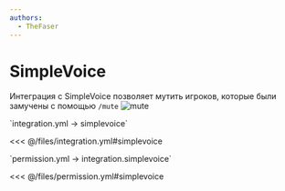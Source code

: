 ```yaml
---
authors:
  - TheFaser
---
```


# SimpleVoice

Интеграция с SimpleVoice позволяет мутить игроков, которые были замучены с помощью `/mute`
![mute](/mute.png)

[//]: # (integration.yml)
<!--@include: @/parts/words.md#setting-->
<!--@include: @/parts/words.md#path--> `integration.yml → simplevoice`

<!--@include: @/parts/words.md#default-->
<<< @/files/integration.yml#simplevoice

<!--@include: @/parts/enable.md-->

[//]: # (permission.yml)
<!--@include: @/parts/words.md#permission-->
<!--@include: @/parts/words.md#path--> `permission.yml → integration.simplevoice`

<!--@include: @/parts/words.md#default-->
<<< @/files/permission.yml#simplevoice

<!--@include: @/parts/permission/permissionTier3.md-->